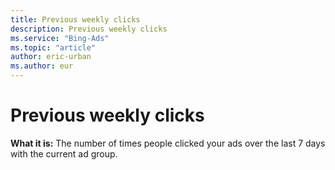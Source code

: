 ```yaml
---
title: Previous weekly clicks
description: Previous weekly clicks
ms.service: "Bing-Ads"
ms.topic: "article"
author: eric-urban
ms.author: eur
---
```


# Previous weekly clicks

**What it is:**  The number of times people clicked your ads over the last 7 days with the current ad group.


